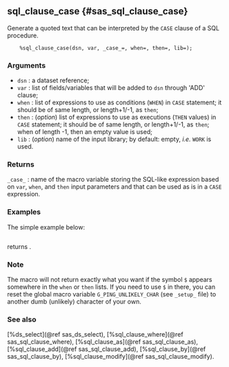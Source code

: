 ## sql_clause_case {#sas_sql_clause_case}
Generate a quoted text that can be interpreted by the `CASE` clause of a SQL procedure.

~~~sas
	%sql_clause_case(dsn, var, _case_=, when=, then=, lib=);
~~~

### Arguments
* `dsn` : a dataset reference;
* `var` : list of fields/variables that will be added to `dsn` through 'ADD' clause;
* `when` : list of expressions to use as conditions (`WHEN`) in `CASE` statement; it 
	should be of same length, or length+1/-1, as `then`; 
* `then` : (_option_) list of expressions to use as executions (`THEN` values) in `CASE` 
	statement; it should be of same length, or length+1/-1, as `then`; when of length -1, 
	then an empty value is used;
* `lib` : (_option_) name of the input library; by default: empty, _i.e._ `WORK` is used.

### Returns
`_case_` : name of the macro variable storing the SQL-like expression based on `var`, 
	`when`, and `then` input parameters and that can be used as is in a `CASE` expression.

### Examples
The simple example below:

~~~sas
~~~
returns .

### Note
The macro will not return exactly what you want if the symbol `$` appears somewhere in the `when` or `then` lists. 
If you need to use `$` in there, you can reset the global macro variable `G_PING_UNLIKELY_CHAR` (see `_setup_` 
file) to another dumb (unlikely) character of your own.

### See also
[%ds_select](@ref sas_ds_select), [%sql_clause_where](@ref sas_sql_clause_where), 
[%sql_clause_as](@ref sas_sql_clause_as), [%sql_clause_add](@ref sas_sql_clause_add), 
[%sql_clause_by](@ref sas_sql_clause_by), [%sql_clause_modify](@ref sas_sql_clause_modify). 
